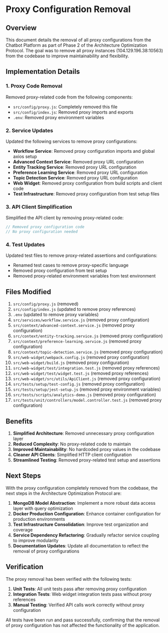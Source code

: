 # Proxy Configuration Removal

## Overview

This document details the removal of all proxy configurations from the Chatbot Platform as part of Phase 2 of the Architecture Optimization Protocol. The goal was to remove all proxy instances (104.129.196.38:10563) from the codebase to improve maintainability and flexibility.

## Implementation Details

### 1. Proxy Code Removal

Removed proxy-related code from the following components:

- `src/config/proxy.js`: Completely removed this file
- `src/config/index.js`: Removed proxy imports and exports
- `.env`: Removed proxy environment variables

### 2. Service Updates

Updated the following services to remove proxy configurations:

- **Workflow Service**: Removed proxy configuration imports and global axios setup
- **Advanced Context Service**: Removed proxy URL configuration
- **Entity Tracking Service**: Removed proxy URL configuration
- **Preference Learning Service**: Removed proxy URL configuration
- **Topic Detection Service**: Removed proxy URL configuration
- **Web Widget**: Removed proxy configuration from build scripts and client code
- **Test Infrastructure**: Removed proxy configuration from test setup files

### 3. API Client Simplification

Simplified the API client by removing proxy-related code:

```javascript
// Removed proxy configuration code
// No proxy configuration needed
```

### 4. Test Updates

Updated test files to remove proxy-related assertions and configurations:

- Renamed test cases to remove proxy-specific language
- Removed proxy configuration from test setup
- Removed proxy-related environment variables from test environment

## Files Modified

1. `src/config/proxy.js` (removed)
2. `src/config/index.js` (updated to remove proxy references)
3. `.env` (updated to remove proxy variables)
4. `src/services/workflow.service.js` (removed proxy configuration)
5. `src/context/advanced-context.service.js` (removed proxy configuration)
6. `src/context/entity-tracking.service.js` (removed proxy configuration)
7. `src/context/preference-learning.service.js` (removed proxy configuration)
8. `src/context/topic-detection.service.js` (removed proxy configuration)
9. `src/web-widget/webpack.config.js` (removed proxy configuration)
10. `src/web-widget/build.js` (removed proxy configuration)
11. `src/web-widget/test/integration.test.js` (removed proxy references)
12. `src/web-widget/test/widget.test.js` (removed proxy references)
13. `src/web-widget/src/utils/ApiClient.js` (removed proxy configuration)
14. `src/tests/setup/test-config.js` (removed proxy configuration)
15. `src/tests/setup/jest-setup.js` (removed proxy environment variables)
16. `src/tests/scripts/analytics-demo.js` (removed proxy configuration)
17. `src/tests/unit/controllers/model.controller.test.js` (removed proxy configuration)

## Benefits

1. **Simplified Architecture**: Removed unnecessary proxy configuration layer
2. **Reduced Complexity**: No proxy-related code to maintain
3. **Improved Maintainability**: No hardcoded proxy values in the codebase
4. **Cleaner API Clients**: Simplified HTTP client configuration
5. **Streamlined Testing**: Removed proxy-related test setup and assertions

## Next Steps

With the proxy configuration completely removed from the codebase, the next steps in the Architecture Optimization Protocol are:

1. **MongoDB Model Abstraction**: Implement a more robust data access layer with query optimization
2. **Docker Production Configuration**: Enhance container configuration for production environments
3. **Test Infrastructure Consolidation**: Improve test organization and coverage
4. **Service Dependency Refactoring**: Gradually refactor service coupling to improve modularity
5. **Documentation Updates**: Update all documentation to reflect the removal of proxy configurations

## Verification

The proxy removal has been verified with the following tests:

1. **Unit Tests**: All unit tests pass after removing proxy configuration
2. **Integration Tests**: Web widget integration tests pass without proxy references
3. **Manual Testing**: Verified API calls work correctly without proxy configuration

All tests have been run and pass successfully, confirming that the removal of proxy configuration has not affected the functionality of the application.
